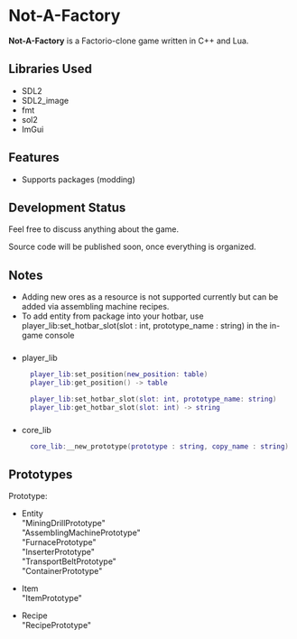 # Not-A-Factory

**Not-A-Factory** is a Factorio-clone game written in C++ and Lua.

## Libraries Used

- SDL2
- SDL2_image
- fmt
- sol2
- ImGui

## Features

- Supports packages (modding)

## Development Status

Feel free to discuss anything about the game.

Source code will be published soon, once everything is organized.

## Notes

- Adding new ores as a resource is not supported currently but can be added via assembling machine recipes.
- To add entity from package into your hotbar, use player_lib:set_hotbar_slot(slot : int, prototype_name : string) in the in-game console
###
- player_lib
  
  ```lua
    player_lib:set_position(new_position: table)
    player_lib:get_position() -> table

    player_lib:set_hotbar_slot(slot: int, prototype_name: string)
    player_lib:get_hotbar_slot(slot: int) -> string
  ```
###
- core_lib
  ```lua
    core_lib:__new_prototype(prototype : string, copy_name : string) -> userdata
  ```

## Prototypes

Prototype:
- Entity\
"MiningDrillPrototype"\
"AssemblingMachinePrototype"\
"FurnacePrototype"\
"InserterPrototype"\
"TransportBeltPrototype"\
"ContainerPrototype"

- Item\
"ItemPrototype"

- Recipe\
"RecipePrototype"
